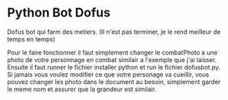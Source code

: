 # Python Bot Dofus
Dofus bot qui farm des metiers. (Il n'est pas terminer, je le rend meilleur de temps en temps)

Pour le faire fonctionner il faut simplement changer le combatPhoto a une photo de votre personnage en combat similair a l'exemple que j'ai laisser. Ensuite il faut runner le fichier installer python et run le fichier dofusbot.py.
Si jamais vous voulez modifier ce que votre personage va cueillir, vous pouvez changer les photo dans le document au besoin, simplement garder le meme nom et assurer que la grandeur est similair.

